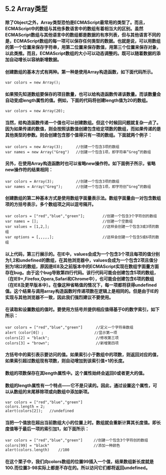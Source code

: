 ## 5.2  Array类型
#### 除了Object之外，Array类型恐怕是ECMAScript最常用的类型了。而且，ECMAScript中的数组与其他多数语言中的数组有着相当大的区别。虽然ECMAScript数组与其他语言中的数组都是数据的有序列表，但与其他语言不同的是，ECMAScript数组的每一项可以保存任何类型的数据。也就是说，可以用数组的第一个位置来保存字符串，用第二位置来保存数值，用第三个位置来保存对象，以此类推。而且，ECMAScript数组的大小可以动态调整的。既可以随着数据的添加自动增长以容纳新增数据。
#### 创建数组的基本方式有两种。第一种是使用Array构造函数，如下面代码所示。
```
var colors = new Array();   
```
#### 如果预先知道数组要保存的项目数量，也可以给构造函数传递该数量。而该数量会自动变成length属性的值。例如，下面的代码将创建length值为20的数组。
```
var colors = new Array(20);
```
#### 当然，给构造函数传递一个值也可以创建数组。但这个时候回问题就复杂一点了。因为如果传递的数值，则会按照该数值创建包含给定项数的数组，而如果传递的是其他类型的参数。则会创建包含那个值得只有一项的数组。下面就两个例子：
```
var colors = new Array(3);      //创建一个包含3项的数组
var names = new Array("Greg")   //创建一个包含1项，即字符串“Greg”的数组
```
#### 另外，在使用Array构造函数时也可以省略new操作符。如下面例子所示，省略new操作符的结果相同：
```
var colors = Array(3);          //创建一个包含3项的数组
var names = Array("Greg");      //创建一个包含1项，即字符创“Greg”的数组
```
#### 创建数组的第二种基本方式是使用数组字面量表示法。数组字面量由一对包含数组项的方括号表示，多个数组项之间以逗号隔开。
```
var colors = ["red","blue","green"];        //创建一个包含3个字符创的数组
var names = [];                             //创建一个空数组
var values = [1,2,];                        //这样会创建一个包含3或3项的数组
var options = [,,,,,];                      //这样会创建一个包含5或6项的数组
```
#### 以上代码，第三行展示的。在IE中，values会成为一个包含3个项且每项的值分别为1,2和undefined的数组，在其他浏览器中，values会成为一个包含2项且值分别为1和2的数组，原因是IE8及之前版本中的ECMAScript实现在数组字面量方面存在bug。由于这个bug导致第四行代码。该行代码可能会创建包含5项的数组，（在IE9+,Firefox,Opera,Safari和Chrome中），也可能会创建包含6项的数组（在IE8及更早版本中）。在像这种省略值的情况下，每一项都将获得undefined值。这个结果与调用array构造函数时传递项数在逻辑上是相同的。但是由于IE的实现与其他浏览器不一致，因此我们强烈建议不要使用。

#### 在读取和设置数组的值时。要使用方括号并提供相应值得基于0的数字索引，如下所示：
```
var colors = ["red","blue","green"]      //定义一个字符串数组
alert（color[0]）;                       //显示第一项
colors[2] = "black";                     //修改第三项
colors[3] = "brown";                     //新增第四项    
```
#### 方括号中的索引表示要访问的值。如果索引小于数组中的项数，则返回对应的值，如果索引超过数组现有项数，则自动增加到该索引值+1的长度。
#### 数组的项数保存在其length属性中。这个属性始终会返回0或者更大的值。
#### 数组的length属性有一个特点——它不是只读的。因此，通过设置这个属性，可以从数组的末尾移除项或向数组中添加新项。
```
var colors = ["red","blue","green"]
colors.length = 2;
alert(colors[2]);   //undefined
```
#### 当把一个值放在超出当前数组大小的位置上时。数组就会重新计算其长度值。即长度值等于最后一项的索引加1，如下面所示：
```
var colors = ["red","blue","green"]     //创建一个包含3个字符创的数组
colors[99] = "black"                    //添加一种颜色
alert(colors.length)    //100
```
#### 在这个栗子中，我们向colors数组的位置99插入一个值，结果数组新长度就是100.而位置3-98实际上都是不存在的。所以访问它们都将返回undefined。